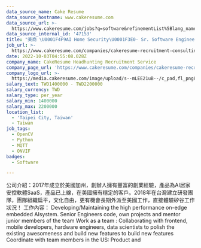 ```yaml
---
data_source_name: Cake Resume
data_source_hostname: www.cakeresume.com
data_source_url: >-
  https://www.cakeresume.com/jobs?q=software&refinementList%5Blang_name%5D%5B0%5D=English&refinementList%5Bsalary_type%5D=per_year&range%5Bsalary_range%5D%5Bmin%5D=1000000&page=2
data_source_internal_id: '47153'
title: "美商 \U0001F4F9AI Home Security\U0001F3E0- Sr. Software Engineer(Python, ONVIF)- TL"
job_url: >-
  https://www.cakeresume.com/companies/cakeresume-recruitment-consulting/jobs/ai-home-security-sr-embedded-engineer-tl
date: 2022-10-03T04:55:08.028Z
company_name: CakeResume Headhunting Recruitment Service
company_page_url: 'https://www.cakeresume.com/companies/cakeresume-recruitment-consulting'
company_logo_url: >-
  https://media.cakeresume.com/image/upload/s--mLEE21uB--/c_pad,fl_png8,h_200,w_200/v1620881212/vdbipassrdfr8omwzeq6.png
salary_text: TWD1400000 - TWD2200000
salary_currency: TWD
salary_type: per_year
salary_min: 1400000
salary_max: 2200000
location_list:
  - 'Taipei City, Taiwan'
  - Taiwan
job_tags:
  - OpenCV
  - Python
  - MQTT
  - ONVIF
badges:
  - Software

---
```


公司介紹：2017年成立於美國加州，創辦人擁有豐富的創業經驗，產品為AI居家安控軟體SaaS，產品已上線，在美國擁有穩定的客戶。2018年在台灣建立研發團隊，團隊組織扁平，文化自由，更有機會長期外派至美國工作，直接體驗矽谷工作狀況！ 工作內容： Developing/Maintaining the high performance on-edge embedded AIsystem. Senior Engineers code, own projects and mentor junior members of the team Work as a team : Collaborating with frontend, mobile developers, hardware engineers, data scientists to polish the existing awesomeness and build new features to build new features Coordinate with team members in the US: Product and